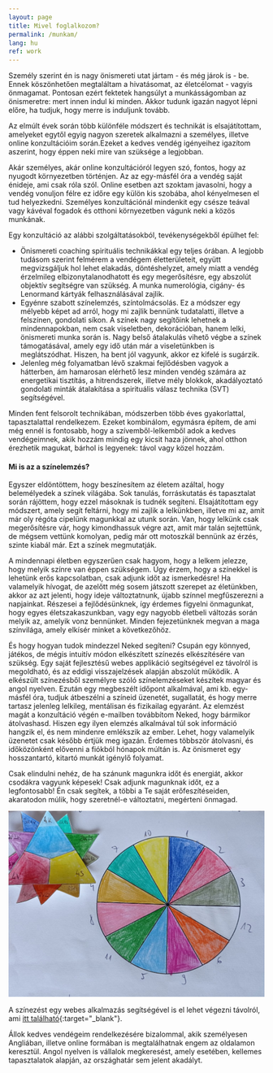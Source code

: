 ```yaml
---
layout: page
title: Mivel foglalkozom?
permalink: /munkam/
lang: hu
ref: work
---
```


Személy szerint én is nagy önismereti utat jártam - és még járok is - be. Ennek köszönhetően megtaláltam a hivatásomat, az életcélomat - vagyis önmagamat. Pontosan ezért fektetek hangsúlyt a munkásságomban az önismeretre: mert innen indul ki minden. Akkor tudunk igazán nagyot lépni előre, ha tudjuk, hogy merre is induljunk tovább.

Az elmúlt évek során több különféle módszert és technikát is elsajátítottam, amelyeket egytől egyig nagyon szeretek alkalmazni a személyes, illetve online konzultációim során.Ezeket a kedves vendég igényeihez igazítom aszerint, hogy éppen neki mire van szüksége a legjobban.

Akár személyes, akár online konzultációról legyen szó, fontos, hogy az nyugodt környezetben történjen. Az az egy-másfél óra a vendég saját énideje, ami csak róla szól. Online esetben azt szoktam javasolni, hogy a vendég vonuljon félre ez időre egy külön kis szobába, ahol kényelmesen el tud helyezkedni. Személyes konzultációnál mindenkit egy csésze teával vagy kávéval fogadok és otthoni környezetben vágunk neki a közös munkának.

Egy konzultáció az alábbi szolgáltatásokból, tevékenységekből épülhet fel:
* Önismereti coaching spirituális technikákkal egy teljes órában. A legjobb tudásom szerint felmérem a vendégem életterületeit, együtt megvizsgáljuk hol lehet elakadás, döntéshelyzet, amely miatt a vendég érzelmileg elbizonytalanodhatott és egy megerősítésre, egy abszolút objektív segítségre van szükség. A munka numerológia, cigány- és Lenormand kártyák felhasználásával zajlik.
* Egyénre szabott színelemzés, színtolmácsolás. Ez a módszer egy mélyebb képet ad arról, hogy mi zajlik bennünk tudatalatti, illetve a felszínen, gondolati síkon. A színek nagy segítőink lehetnek a mindennapokban, nem csak viseletben, dekorációban, hanem lelki, önismereti munka során is. Nagy belső átalakulás vihető végbe a színek támogatásával, amely egy idő után már a viseletünkben is meglátszódhat. Hiszen, ha bent jól vagyunk, akkor ez kifelé is sugárzik.
* Jelenleg még folyamatban lévő szakmai fejlődésben vagyok a hátterben, ám hamarosan elérhető lesz minden vendég számára az energetikai tisztítás, a hitrendszerek, illetve mély blokkok, akadályoztató gondolati minták átalakítása a spirituális válasz technika (SVT) segítségével.

Minden fent felsorolt technikában, módszerben több éves gyakorlattal, tapasztalattal rendelkezem. Ezeket kombinálom, egymásra építem, de ami még ennél is fontosabb, hogy a szívemből-lelkemből adok a kedves vendégeimnek, akik hozzám mindig egy kicsit haza jönnek, ahol otthon érezhetik magukat, bárhol is legyenek: távol vagy közel hozzám.


#### Mi is az a színelemzés?

Egyszer eldöntöttem, hogy beszínesítem az életem azáltal, hogy belemélyedek a színek világába. Sok tanulás, forráskutatás és tapasztalat során rájöttem, hogy ezzel másoknak is tudnék segíteni. Elsajátítottam egy módszert, amely segít feltárni, hogy mi zajlik a lelkünkben, illetve mi az, amit már oly régóta cipelünk magunkkal az utunk során. Van, hogy lelkünk csak megerősítésre vár, hogy kimondhassuk végre azt, amit már talán sejtettünk, de mégsem vettünk komolyan, pedig már ott motoszkál bennünk az érzés, szinte kiabál már. Ezt a színek megmutatják.

A mindennapi életben egyszerűen csak hagyom, hogy a lelkem jelezze, hogy melyik színre van éppen szükségem. Úgy érzem, hogy a színekkel is lehetünk erős kapcsolatban, csak adjunk időt az ismerkedésre! Ha valamelyik hívogat, de azelőtt még sosem játszott szerepet az életünkben, akkor az azt jelenti, hogy ideje változtatnunk, újabb színnel megfűszerezni a napjainkat. Részesei a fejlődésünknek, így érdemes figyelni önmagunkat, hogy egyes életszakaszunkban, vagy egy nagyobb életbeli változás során melyik az, amelyik vonz bennünket. Minden fejezetünknek megvan a maga színvilága, amely elkísér minket a következőhöz.

És hogy hogyan tudok mindezzel Neked segíteni? Csupán egy könnyed, játékos, de mégis intuitív módon elkészített színezés elkészítésére van szükség. Egy saját fejlesztésű webes applikáció segítségével ez távolról is megoldható, és az eddigi visszajelzések alapján abszolút működik. A elkészült színezésből személyre szóló színelemzéseket készítek magyar és angol nyelven. Ezután egy megbeszélt időpont alkalmával, ami kb. egy-másfél óra, tudjuk átbeszélni a színeid üzenetét, sugallatát, és hogy merre tartasz jelenleg lelkileg, mentálisan és fizikailag egyaránt. Az elemzést magát a konzultáció végén e-mailben továbbítom Neked, hogy bármikor átolvashasd. Hiszen egy ilyen elemzés alkalmával túl sok információ hangzik el, és nem mindenre emlékszik az ember. Lehet, hogy valamelyik üzenetet csak később értjük meg igazán. Érdemes többször átolvasni, és időközönként elővenni a fiókból hónapok múltán is. Az önismeret egy hosszantartó, kitartó munkát igénylő folyamat.

Csak elindulni nehéz, de ha szánunk magunkra időt és energiát, akkor csodákra vagyunk képesek! Csak adjunk magunknak időt, ez a legfontosabb! Én csak segítek, a többi a Te saját erőfeszítéseiden, akaratodon múlik, hogy szeretnél-e változtatni, megérteni önmagad.

![](/assets/img/szinelemzes.jpg)

A színezést egy webes alkalmazás segítségével is el lehet végezni távolról, ami [itt található](https://apps.bolyosaniko.com/coloring){:target="_blank"}.

Állok kedves vendégeim rendelkezésére bizalommal, akik személyesen Angliában, illetve online formában is megtalálhatnak engem az oldalamon keresztül. Angol nyelven is vállalok megkeresést, amely esetében, kellemes tapasztalatok alapján, az országhatár sem jelent akadályt.
